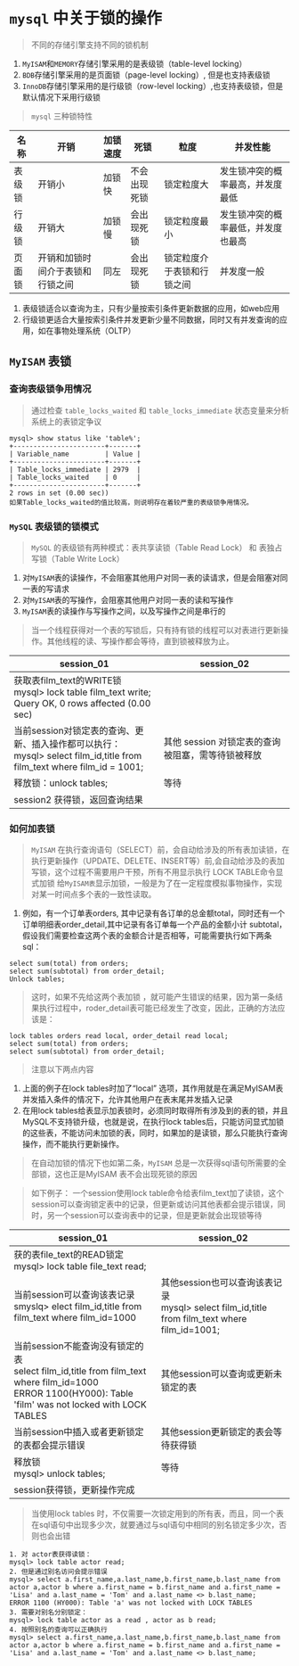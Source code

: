 # `mysql` 中关于锁的操作
> 不同的存储引擎支持不同的锁机制

1. `MyISAM`和`MEMORY`存储引擎采用的是表级锁（table-level locking）
2. `BDB`存储引擎采用的是页面锁（page-level locking）, 但是也支持表级锁
3. `InnoDB`存储引擎采用的是行级锁（row-level locking）,也支持表级锁，但是默认情况下采用行级锁

> `mysql` 三种锁特性

名称 | 开销 | 加锁速度 | 死锁 | 粒度 | 并发性能
--- | --- | --- | --- | --- | ---
表级锁 | 开销小 | 加锁快 | 不会出现死锁 | 锁定粒度大 | 发生锁冲突的概率最高，并发度最低
行级锁 | 开销大 | 加锁慢 | 会出现死锁 | 锁定粒度最小 | 发生锁冲突的概率最低，并发度也最高
页面锁 | 开销和加锁时间介于表锁和行锁之间| 同左 |会出现死锁|锁定粒度介于表锁和行锁之间 | 并发度一般

1. 表级锁适合以查询为主，只有少量按索引条件更新数据的应用，如web应用
2. 行级锁更适合大量按索引条件并发更新少量不同数据，同时又有并发查询的应用，如在事物处理系统（OLTP）

## `MyISAM` 表锁
### 查询表级锁争用情况

> 通过检查 `table_locks_waited` 和 `table_locks_immediate` 状态变量来分析系统上的表锁定争议

```
mysql> show status like 'table%';
+-----------------------+-------+
| Variable_name         | Value |
+-----------------------+-------+
| Table_locks_immediate | 2979  |
| Table_locks_waited    | 0     |
+-----------------------+-------+
2 rows in set (0.00 sec))
如果Table_locks_waited的值比较高，则说明存在着较严重的表级锁争用情况。
```

### `MySQL` 表级锁的锁模式

> `MySQL` 的表级锁有两种模式：表共享读锁（Table Read Lock） 和 表独占写锁（Table Write Lock）

1. 对`MyISAM`表的读操作，不会阻塞其他用户对同一表的读请求，但是会阻塞对同一表的写请求
2. 对`MyISAM`表的写操作，会阻塞其他用户对同一表的读和写操作
3. `MyISAM`表的读操作与写操作之间，以及写操作之间是串行的

> 当一个线程获得对一个表的写锁后，只有持有锁的线程可以对表进行更新操作。其他线程的读、写操作都会等待，直到锁被释放为止。

session_01 | session_02
--- | ---
获取表film_text的WRITE锁 <br />mysql> lock table film_text write;<br /> Query OK, 0 rows affected (0.00 sec)|
当前session对锁定表的查询、更新、插入操作都可以执行：<br />mysql> select film_id,title from film_text where film_id = 1001; | 其他 session 对锁定表的查询被阻塞，需等待锁被释放
释放锁：unlock tables; | 等待
  | session2 获得锁，返回查询结果

### 如何加表锁

> `MyISAM` 在执行查询语句（SELECT）前，会自动给涉及的所有表加读锁，在执行更新操作（UPDATE、DELETE、INSERT等）前,会自动给涉及的表加写锁，这个过程不需要用户干预，所有不用显示执行 LOCK TABLE命令显式加锁
> 给`MyISAM表`显示加锁，一般是为了在一定程度模拟事物操作，实现对某一时间点多个表的一致性读取。

1. 例如，有一个订单表orders, 其中记录有各订单的总金额total，同时还有一个订单明细表order_detail,其中记录有各订单每一个产品的金额小计 subtotal，假设我们需要检查这两个表的金额合计是否相等，可能需要执行如下两条sql：
```
select sum(total) from orders;
select sum(subtotal) from order_detail;
Unlock tables;
```
> 这时，如果不先给这两个表加锁 ，就可能产生错误的结果，因为第一条结果执行过程中，roder_detail表可能已经发生了改变，因此，正确的方法应该是：
```
lock tables orders read local, order_detail read local;
select sum(total) from orders;
select sum(subtotal) from order_detail;
```

>注意以下两点内容

1. 上面的例子在lock tables时加了“local” 选项，其作用就是在满足MyISAM表并发插入条件的情况下，允许其他用户在表末尾并发插入记录
2. 在用lock tables给表显示加表锁时，必须同时取得所有涉及到的表的锁，并且MySQL不支持锁升级，也就是说，在执行lock tables后，只能访问显式加锁的这些表，不能访问未加锁的表，同时，如果加的是读锁，那么只能执行查询操作，而不能执行更新操作。

> 在自动加锁的情况下也如第二条，`MyISAM` 总是一次获得sql语句所需要的全部锁，这也正是MyISAM 表不会出现死锁的原因

> 如下例子： 一个session使用lock table命令给表film_text加了读锁，这个session可以查询锁定表中的记录，但更新或访问其他表都会提示错误，同时，另一个session可以查询表中的记录，但是更新就会出现锁等待

session_01 | session_02
--- | ---
获的表file_text的READ锁定<br /> mysql> lock table file_text read; |
当前session可以查询该表记录<br /> smyslq> elect film_id,title from film_text where film_id=1000 | 其他session也可以查询该表记录<br /> mysql> select film_id,title from film_text where film_id=1001;
当前session不能查询没有锁定的表<br />select film_id,title from film_text where film_id=1000<br /> ERROR 1100(HY000): Table 'film' was not locked with LOCK TABLES | 其他session可以查询或更新未锁定的表
当前session中插入或者更新锁定的表都会提示错误 | 其他session更新锁定的表会等待获得锁
释放锁 <br /> mysql> unlock tables;| 等待
   | session获得锁，更新操作完成

> 当使用lock tables 时，不仅需要一次锁定用到的所有表，而且，同一个表在sql语句中出现多少次，就要通过与sql语句中相同的别名锁定多少次，否则也会出错
```
1. 对 actor表获得读锁：
mysql> lock table actor read;
2. 但是通过别名访问会提示错误
mysql> select a.first_name,a.last_name,b.first_name,b.last_name from actor a,actor b where a.first_name = b.first_name and a.first_name = 'Lisa' and a.last_name = 'Tom' and a.last_name <> b.last_name;
ERROR 1100 (HY000): Table 'a' was not locked with LOCK TABLES
3. 需要对别名分别锁定：
mysql> lock table actor as a read , actor as b read;
4. 按照别名的查询可以正确执行
mysql> select a.first_name,a.last_name,b.first_name,b.last_name from actor a,actor b where a.first_name = b.first_name and a.first_name = 'Lisa' and a.last_name = 'Tom' and a.last_name <> b.last_name;
```















